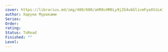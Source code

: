 ```yaml
---
cover: https://librarius.md/img/400/600/aHR0cHM6Ly9jZG4ubGlicmFyaXVzLm1kL2ltZy9jYXRhbG9nL25vcnZlemhza2l5LWxlc18xNTUzNzU2MzUzLmpwZw_e__e_.jpg
author: Харуки Мураками
Series: 
Order: 
rating: 
Status: ToRead
Finished: ""
Level:
---
```








